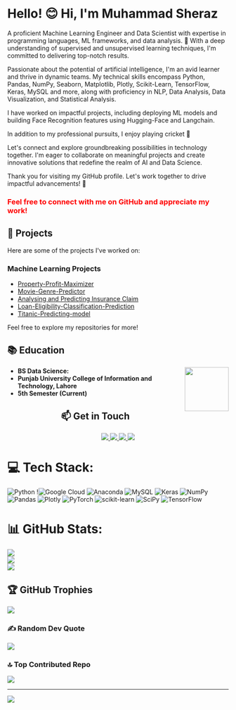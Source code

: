 <!DOCTYPE html>
<html>

<head>
</head>

<body>
    <div>
        <h1>Hello! 😊  Hi, I'm Muhammad Sheraz </h1>
        <p>A proficient Machine Learning Engineer and Data Scientist with expertise in programming languages, ML frameworks,
            and data analysis. 🚀 With a deep understanding of supervised and unsupervised learning techniques, I'm committed
            to delivering top-notch results.</p>
        <p>Passionate about the potential of artificial intelligence, I'm an avid learner and thrive in dynamic teams. My
            technical skills encompass Python, Pandas, NumPy, Seaborn, Matplotlib, Plotly, Scikit-Learn, TensorFlow, Keras,
            MySQL and more, along with proficiency in NLP, Data Analysis, Data Visualization, and Statistical Analysis.</p>
        <p>I have worked on impactful projects, including deploying ML models and building Face Recognition features using Hugging-Face and Langchain.</p>
        <p>In addition to my professional pursuits, I enjoy playing cricket 🏏 </p>
        <p>Let's connect and explore groundbreaking possibilities in technology together. I'm eager to collaborate on meaningful
            projects and create innovative solutions that redefine the realm of AI and Data Science.</p>
        <p>Thank you for visiting my GitHub profile. Let's work together to drive impactful advancements! 🤝</p>
        <b><h3 style="color:red">Feel free to connect with me on GitHub and appreciate my work!</h3></b>
    </div>
</body>

</html>




## 🌱 Projects

Here are some of the projects I've worked on:

### Machine Learning Projects

- [Property-Profit-Maximizer](https://github.com/MuhammadSheraza002/AI-Property-Profit-Maximizer.git)
- [Movie-Genre-Predictor](https://github.com/MuhammadSheraza002/Movie-Genre-Predictor.git)
- [Analysing and Predicting Insurance Claim](https://github.com/MuhammadSheraza002/Predicting-Insurance-Claim.git)
- [Loan-Eligibility-Classification-Prediction](https://github.com/MuhammadSheraza002/Loan-Eligibility-Classification-Prediction.git)
- [Titanic-Predicting-model](https://github.com/MuhammadSheraza002/Titanic-Predicting-model.git)

Feel free to explore my repositories for more!

## 📚 Education

<img align="right" width="100" height="100" src="https://upload.wikimedia.org/wikipedia/en/c/c8/University_of_the_Punjab_logo.png">

- **BS Data Science:**
- **Punjab University College of Information and Technology, Lahore**
- **5th Semester (Current)**

  
<div align="center">
  <h2 align="center">📫 Get in Touch</h2>
  
  <!-- LinkedIn Badge -->
  <a href="https://www.linkedin.com/in/muhammad-sheraz-5b3887242?utm_source=share&utm_campaign=share_via&utm_content=profile&utm_medium=android_app">
    <img src="https://img.shields.io/badge/LinkedIn-Muhammad%20Sheraz-0077B5?style=for-the-badge&logo=linkedin&logoColor=white" />
  </a>
  
  <!-- Email Badge -->
  <a href="mailto:sheraz601050@gmail.com">
    <img src="https://img.shields.io/badge/Email-sheraz601050%40gmail.com-D14836?style=for-the-badge&logo=gmail&logoColor=white" />
  </a>
  
  <!-- Kaggle Badge -->
   <a href="https://www.kaggle.com/muhammadsheraza002">
    <img src="https://img.shields.io/badge/Kaggle-Muhammad%20Sheraz-20BEFF?style=for-the-badge&logo=kaggle&logoColor=white" />
  </a>

  <!-- LeetCode Badge -->
  <a href="https://leetcode.com/MuhammadSheraz/">
    <img src="https://img.shields.io/badge/LeetCode-Muhammad%20Sheraz-FFA116?style=for-the-badge&logo=leetcode&logoColor=black" />
  </a>
</div>


# 💻 Tech Stack:
![Python](https://img.shields.io/badge/python-3670A0?style=flat-square&logo=python&logoColor=ffdd54) !![Google Cloud](https://img.shields.io/badge/Google%20Cloud-%234285F4.svg?style=flat-square&logo=google-cloud&logoColor=white) ![Anaconda](https://img.shields.io/badge/Anaconda-%2344A833.svg?style=flat-square&logo=anaconda&logoColor=white) ![MySQL](https://img.shields.io/badge/mysql-%2300f.svg?style=flat-square&logo=mysql&logoColor=white) ![Keras](https://img.shields.io/badge/Keras-%23D00000.svg?style=flat-square&logo=Keras&logoColor=white) ![NumPy](https://img.shields.io/badge/numpy-%23013243.svg?style=flat-square&logo=numpy&logoColor=white) ![Pandas](https://img.shields.io/badge/pandas-%23150458.svg?style=flat-square&logo=pandas&logoColor=white) ![Plotly](https://img.shields.io/badge/Plotly-%233F4F75.svg?style=flat-square&logo=plotly&logoColor=white) ![PyTorch](https://img.shields.io/badge/PyTorch-%23EE4C2C.svg?style=flat-square&logo=PyTorch&logoColor=white) ![scikit-learn](https://img.shields.io/badge/scikit--learn-%23F7931E.svg?style=flat-square&logo=scikit-learn&logoColor=white) ![SciPy](https://img.shields.io/badge/SciPy-%230C55A5.svg?style=flat-square&logo=scipy&logoColor=%white) ![TensorFlow](https://img.shields.io/badge/TensorFlow-%23FF6F00.svg?style=flat-square&logo=TensorFlow&logoColor=white)

# 📊 GitHub Stats:
![](https://github-readme-stats.vercel.app/api?username=MuhammadSheraza002&theme=vue-dark&hide_border=false&include_all_commits=true&count_private=true)<br/>
![](https://github-readme-streak-stats.herokuapp.com/?user=MuhammadSheraza002&theme=vue-dark&hide_border=false)<br/>
![](https://github-readme-stats.vercel.app/api/top-langs/?username=MuhammadSheraza002&theme=vue-dark&hide_border=false&include_all_commits=true&count_private=true&layout=compact)

## 🏆 GitHub Trophies
![](https://github-profile-trophy.vercel.app/?username=MuhammadSheraza002&theme=radical&no-frame=false&no-bg=false&margin-w=4)

### ✍️ Random Dev Quote
![](https://quotes-github-readme.vercel.app/api?type=horizontal&theme=radical)

### 🔝 Top Contributed Repo
![](https://github-contributor-stats.vercel.app/api?username=MuhammadSheraza002&limit=5&theme=dark&combine_all_yearly_contributions=true)


---
<!-- [![](https://visitcount.itsvg.in/api?id=MuhammadSheraza002&icon=0&color=0)](https://visitcount.itsvg.in) -->
[![](https://visitcount.itsvg.in/api?id=MuhammadSheraza002&label=Profile%20Views&color=1&icon=0&pretty=false)](https://visitcount.itsvg.in)

<!-- Proudly created with GPRM ( https://gprm.itsvg.in ) -->

